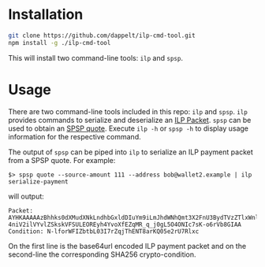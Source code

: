 # Installation

```sh
git clone https://github.com/dappelt/ilp-cmd-tool.git
npm install -g ./ilp-cmd-tool
```

This will install two command-line tools: `ilp` and `spsp`.

# Usage

There are two command-line tools included in this repo: `ilp` and `spsp`. `ilp` provides commands to serialize and deserialize an [ILP Packet](https://github.com/interledger/rfcs/blob/master/0003-interledger-protocol/0003-interledger-protocol.md#specification). `spsp` can be used to obtain an [SPSP quote](https://github.com/interledgerjs/ilp#spspquoteplugin-params--promisespsppayment). Execute `ilp -h` or `spsp -h` to display usage information for the respective command.

The output of `spsp` can be piped into `ilp` to serialize an ILP payment packet from a SPSP quote. For example:

```
$> spsp quote --source-amount 111 --address bob@wallet2.example | ilp serialize-payment
```

will output:

```
Packet: AYHKAAAAAzBhhks0dXMudXNkLndhbGxldDIuYm9iLmJhdWNhQmt3X2FnU3BydTVzZTlxWnlHZWZ4TWJKczFtZ4GKUFNLLzEuMApOb25jZTogMjJfaXRRWXk4VV9pZzhHOFh2U1kxZwpFbmNyeXB0aW9uOiBhZXMtMjU2LWdjbSBvUTZyZkVuc3hOejR0bllnYzJuYVhRCgrNTD4-4niV2ilVYvlZSkskVFSULEOREyh4YvoXfEZqMR_q_j0gL5O4ONIc7sK-o6rVb8GIAA
Condition: N-lforWFIZbtbL03I7rZqjThENT8arKQ05e2rU7Rlxc
```

On the first line is the base64url encoded ILP payment packet and on the second-line the corresponding SHA256 crypto-condition.
